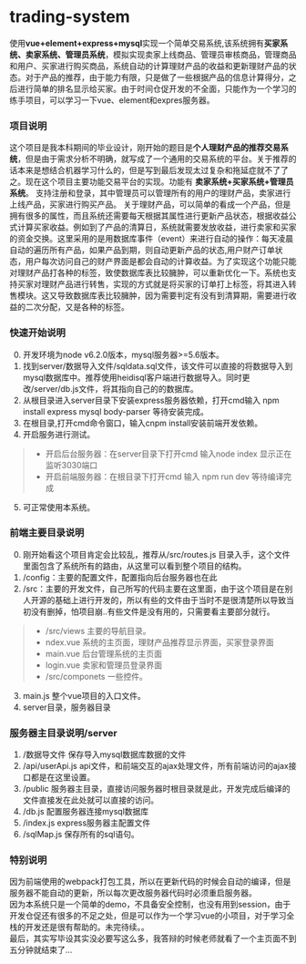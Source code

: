 # trading-system
使用**vue+element+express+mysql**实现一个简单交易系统,该系统拥有**买家系统、卖家系统、管理员系统**，模拟实现卖家上线商品、管理员审核商品，管理商品和用户、买家进行购买商品，系统自动的计算理财产品的收益和更新理财产品的状态。对于产品的推荐，由于能力有限，只是做了一些根据产品的信息计算得分，之后进行简单的排名显示给买家。由于时间仓促开发的不全面，只能作为一个学习的练手项目，可以学习一下vue、element和expres服务器。

### 项目说明
这个项目是我本科期间的毕业设计，刚开始的题目是**个人理财产品的推荐交易系统**，但是由于需求分析不明确，就写成了一个通用的交易系统的平台。关于推荐的话本来是想结合机器学习什么的，但是写到最后发现太过复杂和拖延症就不了了之。现在这个项目主要功能交易平台的实现。功能有 **卖家系统+买家系统+管理员系统**。 支持注册和登录，其中管理员可以管理所有的用户的理财产品，卖家进行上线产品，买家进行购买产品。 
关于理财产品，可以简单的看成一个产品，但是拥有很多的属性，而且系统还需要每天根据其属性进行更新产品状态，根据收益公式计算买家收益。例如到了产品的清算日，系统就需要发放收益，进行卖家和买家的资金交换。这里采用的是用数据库事件（event）来进行自动的操作：每天凌晨自动的遍历所有产品，如果产品到期，则自动更新产品的状态,用户财产订单状态，用户每次访问自己的财产界面是都会自动的计算收益。为了实现这个功能只能对理财产品打各种的标签，致使数据库表比较臃肿，可以重新优化一下。系统也支持买家对理财产品进行转售，实现的方式就是将买家的订单打上标签，将其进入转售模块。这又导致数据库表比较臃肿，因为需要判定有没有到清算期，需要进行收益的二次分配，又是各种的标签。


### 快速开始说明
0. 开发环境为node v6.2.0版本，mysql服务器>=5.6版本。
1. 找到server/数据导入文件/sqldata.sql文件，该文件可以直接的将数据导入到mysql数据库中。推荐使用heidisql客户端进行数据导入。同时更改/server/db.js文件，将其指向自己的的数据库。  
2. 从根目录进入server目录下安装express服务器依赖，打开cmd输入 npm install express mysql body-parser 等待安装完成。   
3. 在根目录,打开cmd命令窗口，输入cnpm install安装前端开发依赖。  
4. 开启服务进行测试。  
> * 开启后台服务器：在server目录下打开cmd 输入node index 显示正在监听3030端口  
> * 开启前端服务器：在根目录下打开cmd 输入 npm run dev 等待编译完成  

5. 可正常使用本系统。  

### 前端主要目录说明
0. 刚开始看这个项目肯定会比较乱，推荐从/src/routes.js 目录入手，这个文件里面包含了系统所有的路由，从这里可以看到整个项目的结构。   
1. /config：主要的配置文件，配置指向后台服务器也在此  
2. /src：主要的开发文件，自己所写的代码主要在这里面，由于这个项目是在别人开源的基础上进行开发的，所以有些的文件由于当时不是很清楚所以导致当初没有删掉，怕项目崩..有些文件是没有用的，只需要看主要部分就行。  
>* /src/views 主要的导航目录。   
>* ndex.vue 系统的主页面，理财产品推荐显示界面，买家登录界面  
>* main.vue 后台管理系统的主页面  
>* login.vue 卖家和管理员登录界面  
>* /src/componets 一些控件。  

3. main.js 整个vue项目的入口文件。  
4. server目录，服务器目录  

### 服务器主目录说明/server
1. /数据导文件 保存导入mysql数据库数据的文件  
2. /api/userApi.js  api文件，和前端交互的ajax处理文件，所有前端访问的ajax接口都是在这里设置。  
3. /public  服务器主目录，直接访问服务器时根目录就是此，开发完成后编译的文件直接发在此处就可以直接的访问。  
4. /db.js 配置服务器连接mysql数据库  
5. /index.js express服务器主配置文件  
6. /sqlMap.js 保存所有的sql语句。   

### 特别说明
因为前端使用的webpack打包工具，所以在更新代码的时候会自动的编译，但是服务器不能自动的更新，所以每次更改服务器代码时必须重启服务器。  
因为本系统只是一个简单的demo，不具备安全控制，也没有用到session，由于开发仓促还有很多的不足之处，但是可以作为一个学习vue的小项目，对于学习全栈的开发还是很有帮助的。未完待续。。  
最后，其实写毕设其实没必要写这么多，我答辩的时候老师就看了一个主页面不到五分钟就结束了...  